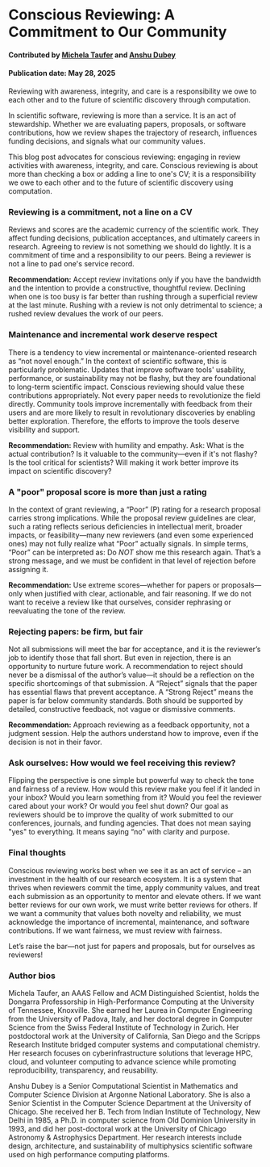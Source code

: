 # Conscious Reviewing: A Commitment to Our Community

#### Contributed by [Michela Taufer](https://github.com/taufer) and [Anshu Dubey](https://github.com/adubey64)

#### Publication date: May 28, 2025

<!--deck start-->
Reviewing with awareness, integrity, and care is a responsibility we owe to each other and to the future of scientific discovery through computation.
<!--deck end-->

In scientific software, reviewing is more than a service. It is an act of stewardship. Whether we are evaluating papers, proposals, or software contributions, how we review shapes the trajectory of research, influences funding decisions, and signals what our community values.

This blog post advocates for conscious reviewing: engaging in review activities with awareness, integrity, and care. Conscious reviewing is about more than checking a box or adding a line to one's CV; it is a responsibility we owe to each other and to the future of scientific discovery using computation.

### Reviewing is a commitment, not a line on a CV

Reviews and scores are the academic currency of the scientific work. They affect funding decisions, publication acceptances, and ultimately careers in research.
Agreeing to review is not something we should do lightly. It is a commitment of time and a responsibility to our peers. Being a reviewer is not a line to pad one's service record.

**Recommendation:** Accept review invitations only if you have the bandwidth and the intention to provide a constructive, thoughtful review. Declining when one is too busy is far better than rushing through a superficial review at the last minute. Rushing with a review is not only detrimental to science; a rushed review devalues the work of our peers.

### Maintenance and incremental work deserve respect

There is a tendency to view incremental or maintenance-oriented research as “not novel enough.”
In the context of scientific software, this is particularly problematic.
Updates that improve software tools' usability, performance, or sustainability may not be flashy, but they are foundational to long-term scientific impact.
Conscious reviewing should value these contributions appropriately. Not every paper needs to revolutionize the field directly. Community tools improve incrementally with feedback from their users and are more likely to result in revolutionary discoveries by enabling better exploration. Therefore, the efforts to improve the tools deserve visibility and support.

**Recommendation:** Review with humility and empathy. Ask: What is the actual contribution? Is it valuable to the community—even if it's not flashy? Is the tool critical for scientists? Will making it work better improve its impact on scientific discovery?

### A "poor" proposal score is more than just a rating

In the context of grant reviewing, a “Poor” (P) rating for a research proposal carries strong implications. While the proposal review guidelines are clear, such a rating reflects serious deficiencies in intellectual merit, broader impacts, or feasibility—many new reviewers (and even some experienced ones) may not fully realize what “Poor” actually signals.
In simple terms, “Poor” can be interpreted as: Do *NOT* show me this research again. That’s a strong message, and we must be confident in that level of rejection before assigning it.

**Recommendation:** Use extreme scores—whether for papers or proposals—only when justified with clear, actionable, and fair reasoning. If we do not want to receive a review like that ourselves, consider rephrasing or reevaluating the tone of the review.

### Rejecting papers: be firm, but fair

Not all submissions will meet the bar for acceptance, and it is the reviewer’s job to identify those that fall short. But even in rejection, there is an opportunity to nurture future work. A recommendation to reject should never be a dismissal of the author’s value—it should be a reflection on the specific shortcomings of that submission.
A “Reject” signals that the paper has essential flaws that prevent acceptance. A “Strong Reject” means the paper is far below community standards. Both should be supported by detailed, constructive feedback, not vague or dismissive comments.

**Recommendation:** Approach reviewing as a feedback opportunity, not a judgment session. Help the authors understand how to improve, even if the decision is not in their favor.

### Ask ourselves: How would we feel receiving this review?

Flipping the perspective is one simple but powerful way to check the tone and fairness of a review. How would this review make you feel if it landed in your inbox? Would you learn something from it? Would you feel the reviewer cared about your work? Or would you feel shut down?
Our goal as reviewers should be to improve the quality of work submitted to our conferences, journals, and funding agencies. That does not mean saying "yes" to everything. It means saying “no” with clarity and purpose.

### Final thoughts

Conscious reviewing works best when we see it as an act of service – an investment in the health of our research ecosystem. It is a system that thrives when reviewers commit the time, apply community values, and treat each submission as an opportunity to mentor and elevate others.
If we want better reviews for our own work, we must write better reviews for others. If we want a community that values both novelty and reliability, we must acknowledge the importance of incremental, maintenance, and software contributions. If we want fairness, we must review with fairness.

Let’s raise the bar—not just for papers and proposals, but for ourselves as reviewers!

<!-- the editors have determined that we do not need such disclaimers
*This work reflects the thoughts of the authors and not an AI engine. To improve the readability, the authors relied on Grammarly and Writeful.*
-->

### Author bios

Michela Taufer, an AAAS Fellow and ACM Distinguished Scientist, holds the Dongarra Professorship in High-Performance Computing at the University of Tennessee, Knoxville. She earned her Laurea in Computer Engineering from the University of Padova, Italy, and her doctoral degree in Computer Science from the Swiss Federal Institute of Technology in Zurich. Her postdoctoral work at the University of California, San Diego and the Scripps Research Institute bridged computer systems and computational chemistry. Her research focuses on cyberinfrastructure solutions that leverage HPC, cloud, and volunteer computing to advance science while promoting reproducibility, transparency, and reusability.

Anshu Dubey is a Senior Computational Scientist in Mathematics and Computer Science Division at Argonne National Laboratory. She is also a Senior Scientist in the Computer Science Department at the University of Chicago. She received her B. Tech from Indian Institute of Technology, New Delhi in 1985, a Ph.D. in computer science from Old Dominion University in 1993, and did her post-doctoral work at the University of Chicago Astronomy & Astrophysics Department. Her research interests include design, architecture, and sustainability of multiphysics scientific software used on high performance computing platforms.  

<!---
Publish: yes
Track: Community 
Topics: strategies for more effective teams, software publishing and citation
--->
